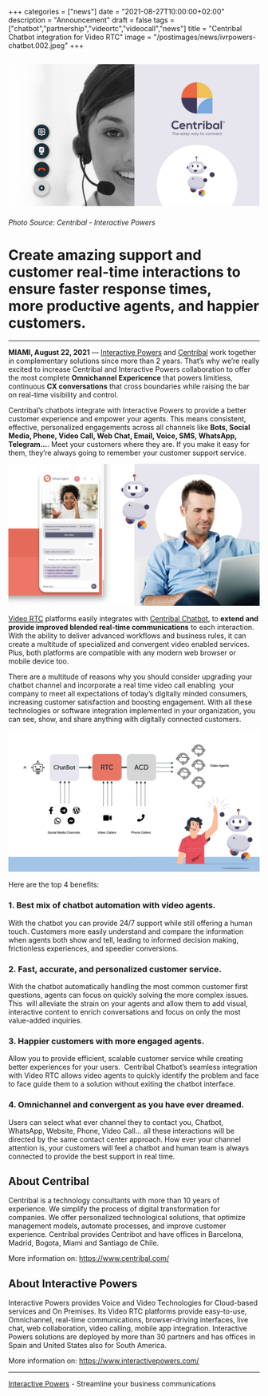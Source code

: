 +++
categories = ["news"]
date = "2021-08-27T10:00:00+02:00"
description = "Announcement"
draft = false
tags = ["chatbot","partnership","videortc","videocall","news"]
title = "Centribal Chatbot integration for Video RTC"
image = "/postimages/news/ivrpowers-chatbot.002.jpeg"
+++

![Altitude-IntPowers](/postimages/news/ivrpowers-chatbot.002.jpeg)
------------
###### Photo Source: Centribal - Interactive Powers

# Create amazing support and customer real-time interactions to ensure faster response times, more productive agents, and happier customers.
---

**MIAMI, August 22, 2021** — [Interactive Powers](https://www.ivrpowers.com) and [Centribal](https://www.centribal.com) work together in complementary solutions since more than 2 years. That’s why we’re really excited to increase Centribal and Interactive Powers collaboration to offer the most complete **Omnichannel Expericence** that powers limitless, continuous **CX conversations** that cross boundaries while raising the bar on real-time visibility and control.

Centribal’s chatbots integrate with Interactive Powers to provide a better customer experience and empower your agents. This means consistent, effective, personalized engagements across all channels like **Bots, Social Media, Phone, Video Call, Web Chat, Email, Voice, SMS, WhatsApp, Telegram...**. Meet your customers where they are. If you make it easy for them, they’re always going to remember your customer support service.

![Centribal-IntPowers](/postimages/news/ivrpowers-chatbot.005.jpeg)

[Video RTC](https://www.ivrpowers.com/videortc) platforms easily integrates with [Centribal Chatbot](https://www.centribal.com), to **extend and provide improved blended real-time communications** to each interaction. With the ability to deliver advanced workflows and business rules, it can create a multitude of specialized and convergent video enabled services. Plus, both platforms are compatible with any modern web browser or mobile device too.

There are a multitude of reasons why you should consider upgrading your chatbot channel and  incorporate a real time video call enabling  your company to meet all expectations of today’s digitally minded consumers, increasing customer satisfaction and boosting engagement. With all these technologies or software integration implemented in your organization, you can see, show, and share anything with digitally connected customers.

![Centribal-IntPowers](/postimages/news/ivrpowers-chatbot.007.jpeg)

Here are the top 4 benefits: 

###	1. Best mix of chatbot automation with video agents.
With the chatbot you can provide 24/7 support while still offering a human touch. Customers more easily understand and compare the information when agents both show and tell, leading to informed decision making, frictionless experiences, and speedier conversions.


###	2. Fast, accurate, and personalized customer service.
With the chatbot automatically handling the most common customer first questions, agents can focus on quickly solving the more complex issues. This  will alleviate the strain on your agents and allow them to add visual, interactive content to enrich conversations and focus on only the most value-added inquiries.


###	3. Happier customers with more engaged agents.
Allow you to provide efficient, scalable customer service while creating better experiences for your users.  Centribal Chatbot’s seamless integration with Video RTC allows video agents to quickly identify the problem and face to face guide them to a solution without exiting the chatbot interface.

###	4. Omnichannel and convergent as you have ever dreamed.
Users can select what ever channel they to contact you, Chatbot, WhatsApp, Website, Phone, Video Call... all these interactions will be directed by the same contact center approach. How ever your channel attention is, your customers will feel a chatbot and human team is always connected to provide the best support in real time.

## About Centribal
Centribal is a technology consultants with more than 10 years of experience. We simplify the process of digital transformation for companies. We offer personalized technological solutions, that optimize management models, automate processes, and improve customer experience. Centribal provides Centribot and have offices in Barcelona, Madrid, Bogota, Miami and Santiago de Chile.

More information on: https://www.centribal.com/ 

## About Interactive Powers
Interactive Powers provides Voice and Video Technologies for Cloud-based services and On Premises. Its Video RTC platforms provide easy-to-use, Omnichannel, real-time communications, browser-driving interfaces, live chat, web collaboration, video calling, mobile app integration. Interactive Powers solutions are deployed by more than 30 partners and has offices in Spain and United States also for South America.

More information on: https://www.interactivepowers.com/ 

---
[Interactive Powers](http://www.ivrpowers.com/ ) - Streamline your business communications